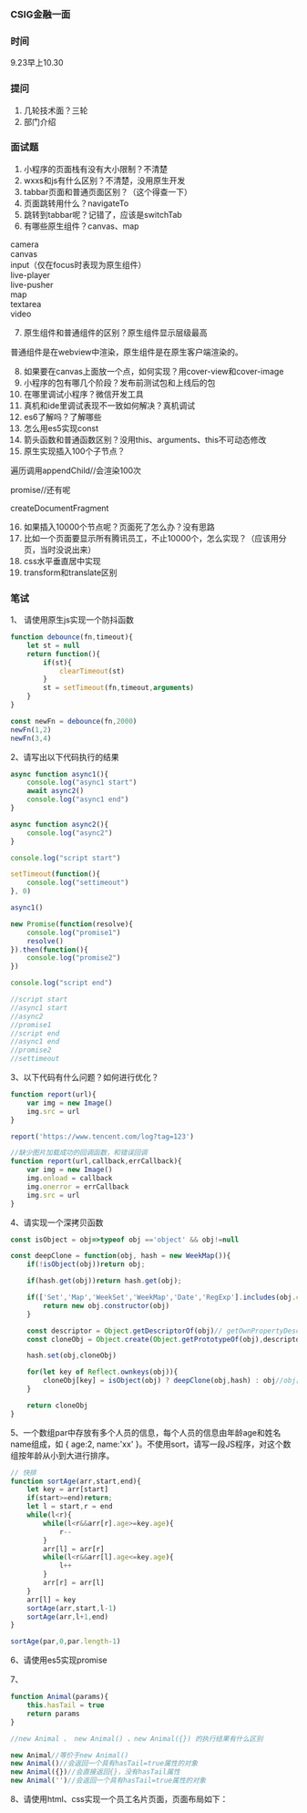 ### CSIG金融一面

### 时间
9.23早上10.30

### 提问
1. 几轮技术面？三轮
2. 部门介绍

### 面试题
1. 小程序的页面栈有没有大小限制？不清楚
2. wxxs和js有什么区别？不清楚，没用原生开发
3. tabbar页面和普通页面区别？（这个得查一下）
4. 页面跳转用什么？navigateTo
5. 跳转到tabbar呢？记错了，应该是switchTab
6. 有哪些原生组件？canvas、map

camera  
canvas  
input（仅在focus时表现为原生组件）  
live-player  
live-pusher  
map  
textarea  
video  

7. 原生组件和普通组件的区别？原生组件显示层级最高

普通组件是在webview中渲染，原生组件是在原生客户端渲染的。

8. 如果要在canvas上面放一个点，如何实现？用cover-view和cover-image
9. 小程序的包有哪几个阶段？发布前测试包和上线后的包
10. 在哪里调试小程序？微信开发工具
11. 真机和ide里调试表现不一致如何解决？真机调试
12. es6了解吗？了解哪些
13. 怎么用es5实现const
14. 箭头函数和普通函数区别？没用this、arguments、this不可动态修改
15. 原生实现插入100个子节点？

遍历调用appendChild//会渲染100次

promise//还有呢

createDocumentFragment

16. 如果插入10000个节点呢？页面死了怎么办？没有思路
17. 比如一个页面要显示所有腾讯员工，不止10000个，怎么实现？（应该用分页，当时没说出来）
18. css水平垂直居中实现
19. transform和translate区别

### 笔试
1、 请使用原生js实现一个防抖函数
```javascript
function debounce(fn,timeout){
	let st = null
	return function(){
		if(st){
			clearTimeout(st)
		}
		st = setTimeout(fn,timeout,arguments)
	}
}

const newFn = debounce(fn,2000)
newFn(1,2)
newFn(3,4)
```

2、请写出以下代码执行的结果
```javascript
async function async1(){
	console.log("async1 start")
	await async2()
	console.log("async1 end")
}

async function async2(){
	console.log("async2")
}

console.log("script start")

setTimeout(function(){
	console.log("settimeout")
}, 0)

async1()

new Promise(function(resolve){
	console.log("promise1")
	resolve()
}).then(function(){
	console.log("promise2")
})

console.log("script end")

//script start
//async1 start
//async2
//promise1
//script end
//async1 end
//promise2
//settimeout
```

3、以下代码有什么问题？如何进行优化？
```javascript
function report(url){
	var img = new Image()
	img.src = url
}

report('https://www.tencent.com/log?tag=123')

//缺少图片加载成功的回调函数，和错误回调
function report(url,callback,errCallback){
	var img = new Image()
	img.onload = callback
	img.onerror = errCallback
	img.src = url
}
```

4、请实现一个深拷贝函数
```javascript
const isObject = obj=>typeof obj =='object' && obj!=null

const deepClone = function(obj, hash = new WeekMap()){
	if(!isObject(obj))return obj;

	if(hash.get(obj))return hash.get(obj);

	if(['Set','Map','WeekSet','WeekMap','Date','RegExp'].includes(obj.constructor)){//不是字符串，应改为[Set,Map,WeekSet,WeekMap,Date,RegExp]
		return new obj.constructor(obj)
	}

	const descriptor = Object.getDescriptorOf(obj)// getOwnPropertyDescriptors()
	const cloneObj = Object.create(Object.getPrototypeOf(obj),descriptor)

	hash.set(obj,cloneObj)

	for(let key of Reflect.ownkeys(obj)){
		cloneObj[key] = isObject(obj) ? deepClone(obj,hash) : obj//obj[key]
	}

	return cloneObj
}

```

5、一个数组par中存放有多个人员的信息，每个人员的信息由年龄age和姓名name组成，如 { age:2, name:'xx' }。不使用sort，请写一段JS程序，对这个数组按年龄从小到大进行排序。
```javascript
// 快排
function sortAge(arr,start,end){
	let key = arr[start]
	if(start>=end)return;
	let l = start,r = end
	while(l<r){
		while(l<r&&arr[r].age>=key.age){
			r--
		}
		arr[l] = arr[r]
		while(l<r&&arr[l].age<=key.age){
			l++
		}
		arr[r] = arr[l]
	}
	arr[l] = key
	sortAge(arr,start,l-1)
	sortAge(arr,l+1,end)
}

sortAge(par,0,par.length-1)
```

6、请使用es5实现promise


7、
```javascript
function Animal(params){
	this.hasTail = true
	return params
}

//new Animal 、 new Animal() 、new Animal({}) 的执行结果有什么区别

new Animal//等价于new Animal()
new Animal()//会返回一个具有hasTail=true属性的对象
new Animal({})//会直接返回{}，没有hasTail属性
new Animal('')//会返回一个具有hasTail=true属性的对象
```

8、请使用html、css实现一个员工名片页面，页面布局如下：

